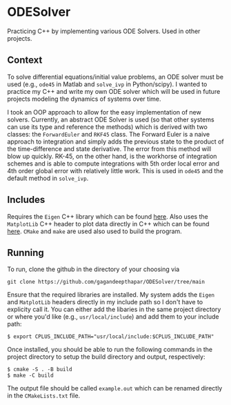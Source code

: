 # ODESolver
Practicing C++ by implementing various ODE Solvers. Used in other projects.

## Context 
To solve differential equations/initial value problems, an ODE solver must be used (e.g., `ode45` in Matlab and `solve_ivp` in Python/scipy). I wanted to practice my C++ and write my own ODE solver which will be used in future projects modeling the dynamics of systems over time. 


I took an OOP approach to allow for the easy implementation of new solvers. Currently, an abstract ODE Solver is used (so that other systems can use its type and reference the methods) which is derived with two classes: the `ForwardEuler` and `RKF45` class. The Forward Euler is a naive approach to integration and simply adds the previous state to the product of the time-difference and state derivative. The error from this method will blow up quickly.
RK-45, on the other hand, is the workhorse of integration schemes and is able to compute integrations with 5th order local error and 4th order global error with relatively little work. This is used in `ode45` and the default method in `solve_ivp`.

## Includes
Requires the `Eigen` C++ library which can be found [here](https://eigen.tuxfamily.org/index.php?title=Main_Page).
Also uses the `MatplotLib` C++ header to plot data directly in C++ which can be found [here](https://github.com/lava/matplotlib-cpp).
`CMake` and `make` are used also used to build the program.

## Running 
To run, clone the github in the directory of your choosing via 
```
git clone https://github.com/gagandeepthapar/ODESolver/tree/main
```


Ensure that the required libraries are installed. My system adds the `Eigen` and `MatplotLib` headers directly in my include path so I don't have to explicity call it. You can either add the libaries in the same project directory or where you'd like (e.g., `usr/local/include`) and add them to your include path:
```
$ export CPLUS_INCLUDE_PATH="usr/local/include:$CPLUS_INCLUDE_PATH"
```


Once installed, you should be able to run the following commands in the project directory to setup the build directory and output, respectively:
```
$ cmake -S . -B build
$ make -C build
```


The output file should be called `example.out` which can be renamed directly in the `CMakeLists.txt` file.
